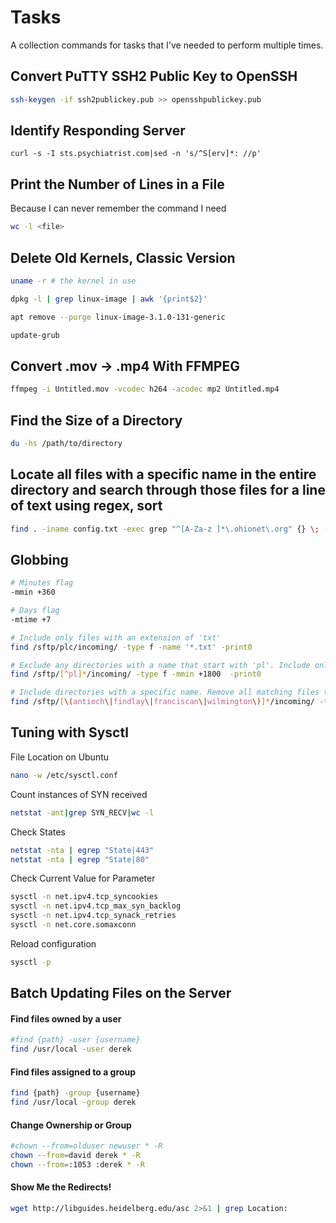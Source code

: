 Tasks
=====
A collection commands for tasks that I've needed to perform multiple times.

## Convert PuTTY SSH2 Public Key to OpenSSH

```bash
ssh-keygen -if ssh2publickey.pub >> opensshpublickey.pub
```

## Identify Responding Server
```
curl -s -I sts.psychiatrist.com|sed -n 's/^S[erv]*: //p'
```

## Print the Number of Lines in a File

Because I can never remember the command I need

```bash
wc -l <file>
```

## Delete Old Kernels, Classic Version

```bash
uname -r # the kernel in use
```

```bash
dpkg -l | grep linux-image | awk '{print$2}'
```

```bash
apt remove --purge linux-image-3.1.0-131-generic
```

```bash
update-grub
```

## Convert .mov -> .mp4 With FFMPEG

```bash
ffmpeg -i Untitled.mov -vcodec h264 -acodec mp2 Untitled.mp4
```

## Find the Size of a Directory

```bash
du -hs /path/to/directory
```

## Locate all files with a specific name in the entire directory and search through those files for a line of text using regex, sort

```bash
find . -iname config.txt -exec grep "^[A-Za-z ]*\.ohionet\.org" {} \; -print | grep Name | sort
```

## Globbing

```bash
# Minutes flag
-mmin +360

# Days flag
-mtime +7

# Include only files with an extension of 'txt'
find /sftp/plc/incoming/ -type f -name '*.txt' -print0

# Exclude any directories with a name that start with 'pl'. Include only files older than 30 hours.
find /sftp/[^pl]*/incoming/ -type f -mmin +1800  -print0

# Include directories with a specific name. Remove all matching files that are older than 30 hours.
find /sftp/[\(antioch\|findlay\|franciscan\|wilmington\)]*/incoming/ -type f -mmin +1800  -print0 | xargs -r0 rm --
```

## Tuning with Sysctl

File Location on Ubuntu

```bash
nano -w /etc/sysctl.conf
```

Count instances of SYN received

```bash
netstat -ant|grep SYN_RECV|wc -l
```

Check States
```bash
netstat -nta | egrep "State|443"
netstat -nta | egrep "State|80"
```

Check Current Value for Parameter

```bash
sysctl -n net.ipv4.tcp_syncookies
sysctl -n net.ipv4.tcp_max_syn_backlog
sysctl -n net.ipv4.tcp_synack_retries
sysctl -n net.core.somaxconn
```

Reload configuration

```bash
sysctl -p
```

## Batch Updating Files on the Server

#### Find files owned by a user

```bash
#find {path} -user {username}
find /usr/local -user derek
```

#### Find files assigned to a group

```bash
find {path} -group {username}
find /usr/local -group derek
```

#### Change Ownership or Group

```bash
#chown --from=olduser newuser * -R
chown --from=david derek * -R
chown --from=:1053 :derek * -R
```

#### Show Me the Redirects!

```bash
wget http://libguides.heidelberg.edu/asc 2>&1 | grep Location:
```
